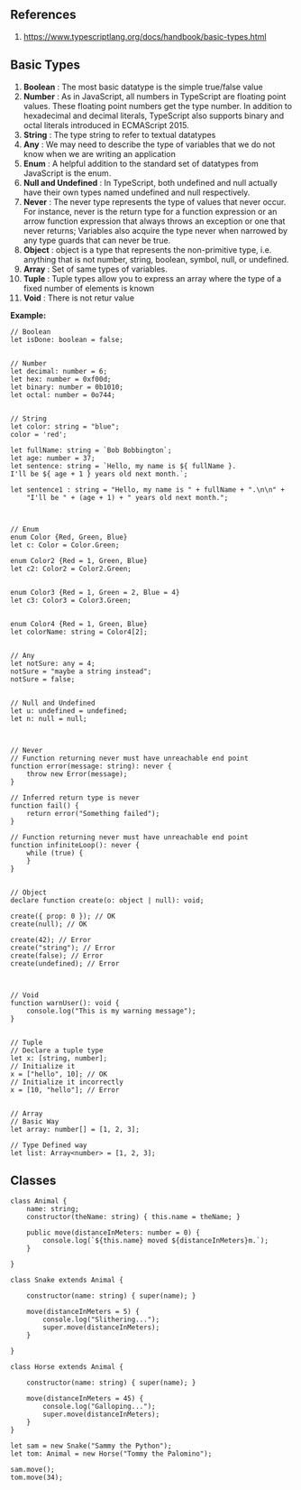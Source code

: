 ## References
1. https://www.typescriptlang.org/docs/handbook/basic-types.html


## Basic Types

1. **Boolean** : The most basic datatype is the simple true/false value
2. **Number** : As in JavaScript, all numbers in TypeScript are floating point values. These floating point numbers get the type number. In addition to hexadecimal and decimal literals, TypeScript also supports binary and octal literals introduced in ECMAScript 2015.
3. **String** : The type string to refer to textual datatypes
4. **Any** : We may need to describe the type of variables that we do not know when we are writing an application
5. **Enum** : A helpful addition to the standard set of datatypes from JavaScript is the enum.
6. **Null and Undefined** : In TypeScript, both undefined and null actually have their own types named undefined and null respectively. 
7. **Never** : The never type represents the type of values that never occur. For instance, never is the return type for a function expression or an arrow function expression that always throws an exception or one that never returns; Variables also acquire the type never when narrowed by any type guards that can never be true.
8. **Object** : object is a type that represents the non-primitive type, i.e. anything that is not number, string, boolean, symbol, null, or undefined.
9.  **Array** : Set of same types of variables.
10. **Tuple** : Tuple types allow you to express an array where the type of a fixed number of elements is known
11. **Void** : There is not retur value

**Example:**
```
// Boolean
let isDone: boolean = false;


// Number
let decimal: number = 6;
let hex: number = 0xf00d;
let binary: number = 0b1010;
let octal: number = 0o744;


// String
let color: string = "blue";
color = 'red';

let fullName: string = `Bob Bobbington`;
let age: number = 37;
let sentence: string = `Hello, my name is ${ fullName }.
I'll be ${ age + 1 } years old next month.`;

let sentence1 : string = "Hello, my name is " + fullName + ".\n\n" +
    "I'll be " + (age + 1) + " years old next month.";



// Enum
enum Color {Red, Green, Blue}
let c: Color = Color.Green;

enum Color2 {Red = 1, Green, Blue}
let c2: Color2 = Color2.Green;


enum Color3 {Red = 1, Green = 2, Blue = 4}
let c3: Color3 = Color3.Green;


enum Color4 {Red = 1, Green, Blue}
let colorName: string = Color4[2];


// Any
let notSure: any = 4;
notSure = "maybe a string instead";
notSure = false;


// Null and Undefined
let u: undefined = undefined;
let n: null = null;



// Never
// Function returning never must have unreachable end point
function error(message: string): never {
    throw new Error(message);
}

// Inferred return type is never
function fail() {
    return error("Something failed");
}

// Function returning never must have unreachable end point
function infiniteLoop(): never {
    while (true) {
    }
}


// Object
declare function create(o: object | null): void;

create({ prop: 0 }); // OK
create(null); // OK

create(42); // Error
create("string"); // Error
create(false); // Error
create(undefined); // Error



// Void
function warnUser(): void {
    console.log("This is my warning message");
}


// Tuple
// Declare a tuple type
let x: [string, number];
// Initialize it
x = ["hello", 10]; // OK
// Initialize it incorrectly
x = [10, "hello"]; // Error


// Array
// Basic Way
let array: number[] = [1, 2, 3];

// Type Defined way
let list: Array<number> = [1, 2, 3];
```



## Classes

```
class Animal {
    name: string;
    constructor(theName: string) { this.name = theName; }

    public move(distanceInMeters: number = 0) {
        console.log(`${this.name} moved ${distanceInMeters}m.`);
    }

}

class Snake extends Animal {

    constructor(name: string) { super(name); }

    move(distanceInMeters = 5) {
        console.log("Slithering...");
        super.move(distanceInMeters);
    }

}

class Horse extends Animal {

    constructor(name: string) { super(name); }

    move(distanceInMeters = 45) {
        console.log("Galloping...");
        super.move(distanceInMeters);
    }
}

let sam = new Snake("Sammy the Python");
let tom: Animal = new Horse("Tommy the Palomino");

sam.move();
tom.move(34);
```
